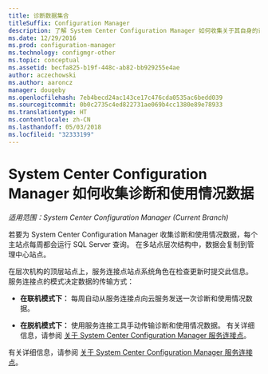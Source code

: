 ```yaml
---
title: 诊断数据集合
titleSuffix: Configuration Manager
description: 了解 System Center Configuration Manager 如何收集关于其自身的诊断和使用情况数据。
ms.date: 12/29/2016
ms.prod: configuration-manager
ms.technology: configmgr-other
ms.topic: conceptual
ms.assetid: becfa825-b19f-448c-ab82-bb929255e4ae
author: aczechowski
ms.author: aaroncz
manager: dougeby
ms.openlocfilehash: 7eb4becd24ac143ce17c476cda0535ac6bedd039
ms.sourcegitcommit: 0b0c2735c4ed822731ae069b4cc1380e89e78933
ms.translationtype: HT
ms.contentlocale: zh-CN
ms.lasthandoff: 05/03/2018
ms.locfileid: "32333199"
---
```

# <a name="how-diagnostics-and-usage-data-is-collected-by-system-center-configuration-manager"></a>System Center Configuration Manager 如何收集诊断和使用情况数据

*适用范围：System Center Configuration Manager (Current Branch)*

若要为 System Center Configuration Manager 收集诊断和使用情况数据，每个主站点每周都会运行 SQL Server 查询。 在多站点层次结构中，数据会复制到管理中心站点。  

在层次机构的顶层站点上，服务连接点站点系统角色在检查更新时提交此信息。 服务连接点的模式决定数据的传输方式：  

-   **在联机模式下：** 每周自动从服务连接点向云服务发送一次诊断和使用情况数据。  

-   **在脱机模式下：** 使用服务连接工具手动传输诊断和使用情况数据。 有关详细信息，请参阅 [关于 System Center Configuration Manager 服务连接点](../../../core/servers/manage/use-the-service-connection-tool.md)。  

有关详细信息，请参阅 [关于 System Center Configuration Manager 服务连接点](../../../core/servers/deploy/configure/about-the-service-connection-point.md)。  
